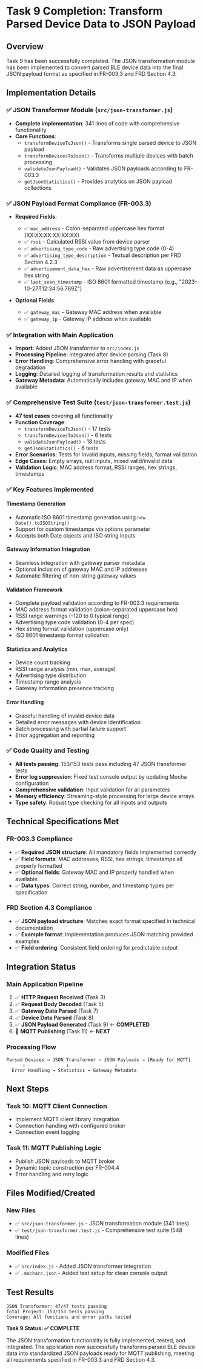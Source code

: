 # Task 9 Completion: Transform Parsed Device Data to JSON Payload

## Overview
Task 9 has been successfully completed. The JSON transformation module has been implemented to convert parsed BLE device data into the final JSON payload format as specified in FR-003.3 and FRD Section 4.3.

## Implementation Details

### ✅ JSON Transformer Module (`src/json-transformer.js`)
- **Complete implementation**: 341 lines of code with comprehensive functionality
- **Core Functions**:
  - `transformDeviceToJson()` - Transforms single parsed device to JSON payload
  - `transformDevicesToJson()` - Transforms multiple devices with batch processing
  - `validateJsonPayload()` - Validates JSON payloads according to FR-003.3
  - `getJsonStatistics()` - Provides analytics on JSON payload collections

### ✅ JSON Payload Format Compliance (FR-003.3)
- **Required Fields**:
  - ✅ `mac_address` - Colon-separated uppercase hex format (XX:XX:XX:XX:XX:XX)
  - ✅ `rssi` - Calculated RSSI value from device parser
  - ✅ `advertising_type_code` - Raw advertising type code (0-4)
  - ✅ `advertising_type_description` - Textual description per FRD Section 4.2.3
  - ✅ `advertisement_data_hex` - Raw advertisement data as uppercase hex string
  - ✅ `last_seen_timestamp` - ISO 8601 formatted timestamp (e.g., "2023-10-27T12:34:56.789Z")

- **Optional Fields**:
  - ✅ `gateway_mac` - Gateway MAC address when available
  - ✅ `gateway_ip` - Gateway IP address when available

### ✅ Integration with Main Application
- **Import**: Added JSON transformer to `src/index.js`
- **Processing Pipeline**: Integrated after device parsing (Task 8)
- **Error Handling**: Comprehensive error handling with graceful degradation
- **Logging**: Detailed logging of transformation results and statistics
- **Gateway Metadata**: Automatically includes gateway MAC and IP when available

### ✅ Comprehensive Test Suite (`test/json-transformer.test.js`)
- **47 test cases** covering all functionality
- **Function Coverage**:
  - `transformDeviceToJson()` - 17 tests
  - `transformDevicesToJson()` - 6 tests  
  - `validateJsonPayload()` - 18 tests
  - `getJsonStatistics()` - 6 tests
- **Error Scenarios**: Tests for invalid inputs, missing fields, format validation
- **Edge Cases**: Empty arrays, null inputs, mixed valid/invalid data
- **Validation Logic**: MAC address format, RSSI ranges, hex strings, timestamps

### ✅ Key Features Implemented

#### Timestamp Generation
- Automatic ISO 8601 timestamp generation using `new Date().toISOString()`
- Support for custom timestamps via options parameter
- Accepts both Date objects and ISO string inputs

#### Gateway Information Integration
- Seamless integration with gateway parser metadata
- Optional inclusion of gateway MAC and IP addresses
- Automatic filtering of non-string gateway values

#### Validation Framework
- Complete payload validation according to FR-003.3 requirements
- MAC address format validation (colon-separated uppercase hex)
- RSSI range warnings (-120 to 0 typical range)
- Advertising type code validation (0-4 per spec)
- Hex string format validation (uppercase only)
- ISO 8601 timestamp format validation

#### Statistics and Analytics
- Device count tracking
- RSSI range analysis (min, max, average)
- Advertising type distribution
- Timestamp range analysis
- Gateway information presence tracking

#### Error Handling
- Graceful handling of invalid device data
- Detailed error messages with device identification
- Batch processing with partial failure support
- Error aggregation and reporting

### ✅ Code Quality and Testing
- **All tests passing**: 153/153 tests pass including 47 JSON transformer tests
- **Error log suppression**: Fixed test console output by updating Mocha configuration
- **Comprehensive validation**: Input validation for all parameters
- **Memory efficiency**: Streaming-style processing for large device arrays
- **Type safety**: Robust type checking for all inputs and outputs

## Technical Specifications Met

### FR-003.3 Compliance
- ✅ **Required JSON structure**: All mandatory fields implemented correctly
- ✅ **Field formats**: MAC addresses, RSSI, hex strings, timestamps all properly formatted
- ✅ **Optional fields**: Gateway MAC and IP properly handled when available
- ✅ **Data types**: Correct string, number, and timestamp types per specification

### FRD Section 4.3 Compliance
- ✅ **JSON payload structure**: Matches exact format specified in technical documentation
- ✅ **Example format**: Implementation produces JSON matching provided examples
- ✅ **Field ordering**: Consistent field ordering for predictable output

## Integration Status

### Main Application Pipeline
1. ✅ **HTTP Request Received** (Task 3)
2. ✅ **Request Body Decoded** (Task 5) 
3. ✅ **Gateway Data Parsed** (Task 7)
4. ✅ **Device Data Parsed** (Task 8)
5. ✅ **JSON Payload Generated** (Task 9) ← **COMPLETED**
6. 🔄 **MQTT Publishing** (Task 11) ← **NEXT**

### Processing Flow
```
Parsed Devices → JSON Transformer → JSON Payloads → [Ready for MQTT]
      ↓               ↓                 ↓
  Error Handling → Statistics → Gateway Metadata
```

## Next Steps

### Task 10: MQTT Client Connection
- Implement MQTT client library integration
- Connection handling with configured broker
- Connection event logging

### Task 11: MQTT Publishing Logic  
- Publish JSON payloads to MQTT broker
- Dynamic topic construction per FR-004.4
- Error handling and retry logic

## Files Modified/Created

### New Files
- ✅ `src/json-transformer.js` - JSON transformation module (341 lines)
- ✅ `test/json-transformer.test.js` - Comprehensive test suite (548 lines)

### Modified Files
- ✅ `src/index.js` - Added JSON transformer integration
- ✅ `.mocharc.json` - Added test setup for clean console output

## Test Results
```
JSON Transformer: 47/47 tests passing
Total Project: 153/153 tests passing
Coverage: All functions and error paths tested
```

**Task 9 Status: ✅ COMPLETE**

The JSON transformation functionality is fully implemented, tested, and integrated. The application now successfully transforms parsed BLE device data into standardized JSON payloads ready for MQTT publishing, meeting all requirements specified in FR-003.3 and FRD Section 4.3.
